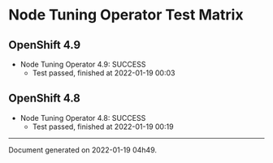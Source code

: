 
Node Tuning Operator Test Matrix
================================

OpenShift 4.9
-------------



* Node Tuning Operator 4.9: SUCCESS
  - Test passed, finished at 2022-01-19 00:03

OpenShift 4.8
-------------



* Node Tuning Operator 4.8: SUCCESS
  - Test passed, finished at 2022-01-19 00:19

---
Document generated on 2022-01-19 04h49.
